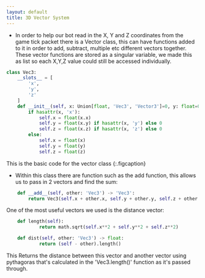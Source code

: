 ```yaml
---
layout: default
title: 3D Vector System
---
```


- In order to help our bot read in the X, Y and Z coordinates from the game tick packet there is a Vector class, this can have functions added
to it in order to add, subtract, multiple etc different vectors together.
These vector functions are stored as a singular variable, we made this as list so each X,Y,Z value could still be accessed individually.

~~~python
class Vec3:
    __slots__ = [
        'x',
        'y',
        'z'
    ]
    def __init__(self, x: Union[float, 'Vec3', 'Vector3']=0, y: float=0, z: float=0):
        if hasattr(x, 'x'):
            self.x = float(x.x)
            self.y = float(x.y) if hasattr(x, 'y') else 0
            self.z = float(x.z) if hasattr(x, 'z') else 0
        else:
            self.x = float(x)
            self.y = float(y)
            self.z = float(z)
~~~

This is the basic code for the vector class
{:.figcaption}

- Within this class there are function such as the add function, this allows us to pass in 2 vectors and find the sum:

~~~python
    def __add__(self, other: 'Vec3') -> 'Vec3':
        return Vec3(self.x + other.x, self.y + other.y, self.z + other.z)
~~~


One of the most useful vectors we used is the distance vector:

~~~python
    def length(self):
            return math.sqrt(self.x**2 + self.y**2 + self.z**2)

    def dist(self, other: 'Vec3') -> float:
            return (self - other).length()
~~~

This Returns the distance between this vector and another vector using pythagoras that's calculated in the 'Vec3.length()' function as it's passed through.